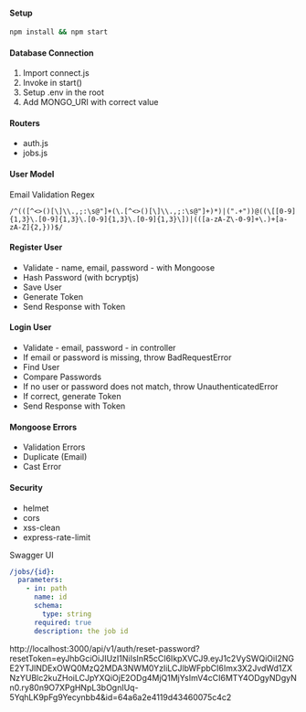 #### Setup

```bash
npm install && npm start
```

#### Database Connection

1. Import connect.js
2. Invoke in start()
3. Setup .env in the root
4. Add MONGO_URI with correct value

#### Routers

- auth.js
- jobs.js

#### User Model

Email Validation Regex

```regex
/^(([^<>()[\]\\.,;:\s@"]+(\.[^<>()[\]\\.,;:\s@"]+)*)|(".+"))@((\[[0-9]{1,3}\.[0-9]{1,3}\.[0-9]{1,3}\.[0-9]{1,3}\])|(([a-zA-Z\-0-9]+\.)+[a-zA-Z]{2,}))$/
```

#### Register User

- Validate - name, email, password - with Mongoose
- Hash Password (with bcryptjs)
- Save User
- Generate Token
- Send Response with Token

#### Login User

- Validate - email, password - in controller
- If email or password is missing, throw BadRequestError
- Find User
- Compare Passwords
- If no user or password does not match, throw UnauthenticatedError
- If correct, generate Token
- Send Response with Token

#### Mongoose Errors

- Validation Errors
- Duplicate (Email)
- Cast Error

#### Security

- helmet
- cors
- xss-clean
- express-rate-limit

Swagger UI

```yaml
/jobs/{id}:
  parameters:
    - in: path
      name: id
      schema:
        type: string
      required: true
      description: the job id
```
http://localhost:3000/api/v1/auth/reset-password?resetToken=eyJhbGciOiJIUzI1NiIsInR5cCI6IkpXVCJ9.eyJ1c2VySWQiOiI2NGE2YTJlNDExOWQ0MzQ2MDA3NWM0YzIiLCJlbWFpbCI6Imx3X2JvdWd1ZXNzYUBlc2kuZHoiLCJpYXQiOjE2ODg4MjQ1MjYsImV4cCI6MTY4ODgyNDgyNn0.ry80n9O7XPgHNpL3bOgnIUq-5YqhLK9pFg9Yecynbb4&id=64a6a2e4119d43460075c4c2